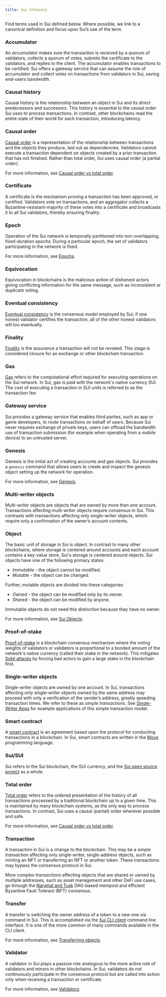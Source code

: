 ```yaml
---
title: Sui Glossary
---
```


Find terms used in Sui defined below. Where possible, we link to a canonical definition and focus upon Sui’s use of the term.

### Accumulator

An *accumulator* makes sure the transaction is received by a quorum of validators, collects a quorum of votes, submits the certificate to the validators, and replies to the client. The accumulator enables transactions to be certified. Sui offers a gateway service that can assume the role of accumulator and collect votes on transactions from validators in Sui, saving end-users bandwidth.

### Causal history

Causal history is the relationship between an object in Sui and its direct predecessors and successors. This history is essential to the causal order Sui uses to process transactions. In contrast, other blockchains read the entire state of their world for each transaction,
introducing latency.

### Causal order

[Causal order](https://www.scattered-thoughts.net/writing/causal-ordering/) is a representation of the relationship between transactions
and the objects they produce, laid out as dependencies. Validators cannot execute a transaction dependent on objects created by a prior
transaction that has not finished. Rather than total order, Sui uses causal order (a partial order).

For more information, see [Causal order vs total order](sui-compared.md#causal-order-vs-total-order). 

### Certificate

A certificate is the mechanism proving a transaction has been approved, or certified. Validators vote on transactions, and an aggregator collects a Byzantine-resistant-majority of these votes into a certificate and broadcasts it to all Sui validators, thereby ensuring finality.

### Epoch

Operation of the Sui network is temporally partitioned into non-overlapping, fixed-duration *epochs*. During a particular epoch, the set of validators participating in the network is fixed.

For more information, see [Epochs](architecture/validators.md#epochs).

### Equivocation

Equivocation in blockchains is the malicious action of dishonest actors giving conflicting information for the same message, such as inconsistent or duplicate voting.

### Eventual consistency

[Eventual consistency](https://en.wikipedia.org/wiki/Eventual_consistency) is the consensus model employed by Sui; if one honest validator
certifies the transaction, all of the other honest validators will too eventually.

### Finality

[Finality](https://medium.com/mechanism-labs/finality-in-blockchain-consensus-d1f83c120a9a) is the assurance a transaction will not be revoked. This stage is considered closure for an exchange or other blockchain transaction.

### Gas

[Gas](https://ethereum.org/en/developers/docs/gas/) refers to the computational effort required for executing operations on the Sui network. In Sui, gas is paid with the network's native currency SUI. The cost of executing a transaction in SUI units is referred to as the transaction fee.

### Gateway service

Sui provides a gateway service that enables third parties, such as app or game developers, to route transactions on behalf of users. Because Sui never requires exchange of private keys, users can offload the bandwidth use of transaction submission (for example when operating from a mobile device) to an untrusted server.

### Genesis

Genesis is the initial act of creating accounts and gas objects. Sui provides a `genesis` command that allows users to create and inspect the genesis object setting up the network for operation.

For more information, see [Genesis](../contribute/cli-client.md#genesis).

### Multi-writer objects

Multi-writer objects are objects that are owned by more than one account. Transactions affecting multi-writer objects require consensus in Sui. This contrasts with transactions affecting only single-writer objects, which require only a confirmation of the owner’s account contents.

### Object

The basic unit of storage in Sui is object. In contrast to many other blockchains, where storage is centered around accounts and each account contains a key-value store, Sui's storage is centered around objects. Sui objects have one of the following primary states:
 * *Immutable* - the object cannot be modified.
 * *Mutable* - the object can be changed.

Further, mutable objects are divided into these categories:
 * *Owned* - the object can be modified only by its owner.
 * *Shared* - the object can be modified by anyone.

Immutable objects do not need this distinction because they have no owner.

For more information, see [Sui Objects](../build/objects.md).

### Proof-of-stake

[Proof-of-stake](https://en.wikipedia.org/wiki/Proof_of_stake) is a blockchain consensus mechanism where the voting weights of validators or validators is proportional to a bonded amount of the network's native currency (called their stake in the network). This mitigates [Sybil attacks](https://en.wikipedia.org/wiki/Sybil_attack) by forcing bad actors to gain a large stake in the blockchain first.

### Single-writer objects

Single-writer objects are owned by one account. In Sui, transactions affecting only single-writer objects owned by the same address may proceed with only a verification of the sender’s address, greatly speeding transaction times. We refer to these as *simple transactions*. See [Single-Writer Apps](single-writer-apps.md) for example applications of this simple transaction model.

### Smart contract

A [smart contract](https://en.wikipedia.org/wiki/Smart_contract) is an agreement based upon the protocol for conducting transactions in a blockchain. In Sui, smart contracts are written in the [Move](https://github.com/MystenLabs/awesome-move) programming language.

### Sui/SUI

Sui refers to the Sui blockchain, the SUI currency, and the [Sui open source project](https://github.com/MystenLabs/sui/) as a whole.

### Total order

[Total order](https://en.wikipedia.org/wiki/Total_order) refers to the ordered presentation of the history of all transactions processed by a traditional blockchain up to a given time. This is maintained by many blockchain systems, as the only way to process transactions. In contrast, Sui uses a causal (partial) order wherever possible and safe.

For more information, see [Causal order vs total order](sui-compared.md#causal-order-vs-total-order). 

### Transaction

A transaction in Sui is a change to the blockchain. This may be a *simple transaction* affecting only single-writer, single-address objects, such as minting an NFT or transferring an NFT or another token. These transactions may bypass the consensus protocol in Sui.

More *complex transactions* affecting objects that are shared or owned by multiple addresses, such as asset management and other DeFi use cases, go through the [Narwhal and Tusk](https://github.com/MystenLabs/narwhal) DAG-based mempool and efficient Byzantine Fault Tolerant (BFT) consensus.

### Transfer

A transfer is switching the owner address of a token to a new one via command in Sui. This is accomplished via the
[Sui CLI client](../contribute/cli-client.md) command line interface. It is one of the more common of many commands
available in the CLI client.

For more information, see [Transferring objects](../contribute/cli-client.md#transferring-objects).

### Validator

A validator in Sui plays a passive role analogous to the more active role of validators and minors in other blockchains. In Sui,
validators do not continuously participate in the consensus protocol but are called into action only when receiving a transaction or
certificate.

For more information, see [Validators](architecture/validators.md).